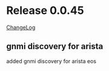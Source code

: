 # Release 0.0.45

[ChangeLog](https://github.com/sdcio/config-server/releases)

## gnmi discovery for arista

added gnmi discovery for arista eos